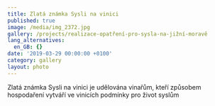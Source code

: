 ```yaml
---
title: Zlatá známka Sysli na vinici
published: true
image: /media/img_2372.jpg
gallery: /projects/realizace-opatření-pro-sysla-na-jižní-moravě
lang_alternatives:
  en_GB: {}
date: '2019-03-29 00:00:00 +0100'
category: gallery
layout: photo
---
```

Zlatá známka Sysli na vinici je udělována vinařům, kteří způsobem hospodaření vytváří ve vinicích podmínky pro život syslům
